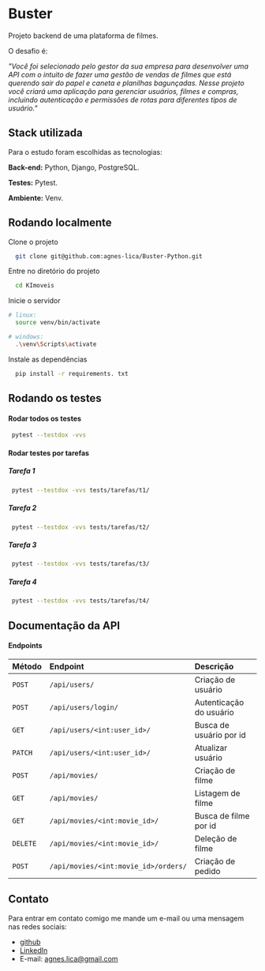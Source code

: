 # Buster

Projeto backend de uma plataforma de filmes.

O desafio é:

*"Você foi selecionado pelo gestor da sua empresa para desenvolver uma API com o intuito de fazer uma gestão de vendas de filmes que está querendo sair do papel e caneta e planilhas bagunçadas. Nesse projeto você criará uma aplicação para gerenciar usuários, filmes e compras, incluindo autenticação e permissões de rotas para diferentes tipos de usuário."*



## Stack utilizada

Para o estudo foram escolhidas as tecnologias:

**Back-end:** Python, Django, PostgreSQL.

**Testes:** Pytest.

**Ambiente:** Venv.
## Rodando localmente

Clone o projeto

```bash
  git clone git@github.com:agnes-lica/Buster-Python.git
```

Entre no diretório do projeto

```bash
  cd KImoveis
```

Inicie o servidor

```bash
# linux:
  source venv/bin/activate

# windows:
  .\venv\Scripts\activate 
```

Instale as dependências

```bash
  pip install -r requirements. txt
```

## Rodando os testes

#### Rodar todos os testes
```bash
 pytest --testdox -vvs
```

#### Rodar testes por tarefas

##### Tarefa 1
```bash
 pytest --testdox -vvs tests/tarefas/t1/
```

##### Tarefa 2
```bash 
 pytest --testdox -vvs tests/tarefas/t2/
```

##### Tarefa 3
```bash 
 pytest --testdox -vvs tests/tarefas/t3/
```

##### Tarefa 4
```bash
 pytest --testdox -vvs tests/tarefas/t4/
```

## Documentação da API

#### Endpoints

| Método   | Endpoint       | Descrição                                   |
| :---------- | :--------- | :------------------------------------------ |
| `POST`      | `/api/users/` | Criação de usuário|
| `POST`      | `/api/users/login/` | Autenticação do usuário |
| `GET`      | `/api/users/<int:user_id>/` | Busca de usuário por id |
| `PATCH`      | `/api/users/<int:user_id>/` | Atualizar usuário |
| `POST`      | `/api/movies/` | Criação de filme |
| `GET`      | `/api/movies/` | Listagem de filme |
| `GET`      | `/api/movies/<int:movie_id>/` | Busca de filme por id |
| `DELETE`      | `/api/movies/<int:movie_id>/` | Deleção de filme |
| `POST`      | `/api/movies/<int:movie_id>/orders/` | Criação de pedido |


## Contato

Para entrar em contato comigo me mande um e-mail ou uma mensagem nas redes sociais:

- [github](https://www.github.com/agnes-lica)
- [LinkedIn](https://www.linkedin.com/in/agnesmr/)
- E-mail: agnes.lica@gmail.com
